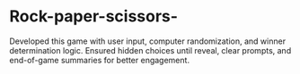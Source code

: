 # Rock-paper-scissors-
Developed this game with user input, computer randomization, and winner determination logic.
Ensured hidden choices until reveal, clear prompts, and end-of-game summaries for better engagement.
